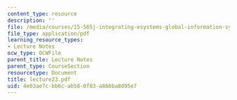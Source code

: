 ```yaml
---
content_type: resource
description: ''
file: /media/courses/15-565j-integrating-esystems-global-information-systems-spring-2002/4e03ae7cbb6cab580f83a866ba8d95e7_lecture23.pdf
file_type: application/pdf
learning_resource_types:
- Lecture Notes
ocw_type: OCWFile
parent_title: Lecture Notes
parent_type: CourseSection
resourcetype: Document
title: lecture23.pdf
uid: 4e03ae7c-bb6c-ab58-0f83-a866ba8d95e7
---
```

